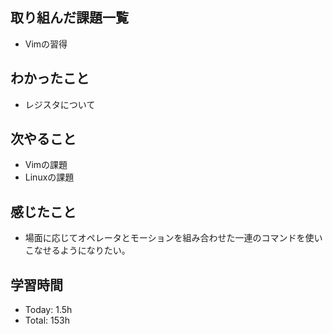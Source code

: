 ## 取り組んだ課題一覧
- Vimの習得
## わかったこと
- レジスタについて
## 次やること
- Vimの課題
- Linuxの課題
## 感じたこと
- 場面に応じてオペレータとモーションを組み合わせた一連のコマンドを使いこなせるようになりたい。
## 学習時間
- Today: 1.5h
- Total: 153h

<!--```toggl
LIST
FROM 2024-04-05 TO 2024-04-05
INCLUDE PROJECTS "HappinessChain", "Self-Study"
```-->
<!--```toggl
SUMMARY
FROM 2024-01-01 TO 2024-04-05
INCLUDE PROJECTS "HappinessChain", "Self-Study"
```-->
